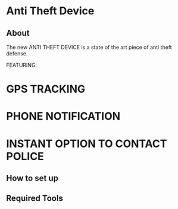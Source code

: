 # Anti Theft Device

## About

The new ANTI THEFT DEVICE is a state of the art piece of anti theft defense.

FEATURING:
# GPS TRACKING

# PHONE NOTIFICATION

# INSTANT OPTION TO CONTACT POLICE

## How to set up

## Required Tools
